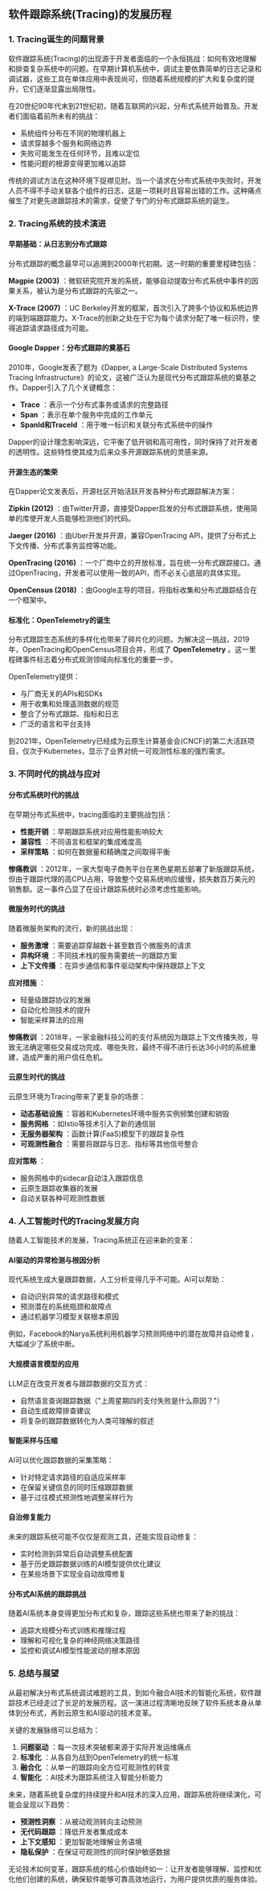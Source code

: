 ## 软件跟踪系统(Tracing)的发展历程

### 1. Tracing诞生的问题背景

软件跟踪系统(Tracing)的出现源于开发者面临的一个永恒挑战：如何有效地理解和排查复杂系统中的问题。在早期计算机系统中，调试主要依靠简单的日志记录和调试器，这些工具在单体应用中表现尚可，但随着系统规模的扩大和复杂度的提升，它们逐渐显露出局限性。

在20世纪90年代末到21世纪初，随着互联网的兴起，分布式系统开始普及。开发者们面临着前所未有的挑战：

* 系统组件分布在不同的物理机器上
* 请求穿越多个服务和网络边界
* 失败可能发生在任何环节，且难以定位
* 性能问题的根源变得更加难以追踪

传统的调试方法在这种环境下捉襟见肘。当一个请求在分布式系统中失败时，开发人员不得不手动关联各个组件的日志，这是一项耗时且容易出错的工作。这种痛点催生了对更先进跟踪技术的需求，促使了专门的分布式跟踪系统的诞生。

### 2. Tracing系统的技术演进

#### 早期基础：从日志到分布式跟踪

分布式跟踪的概念最早可以追溯到2000年代初期。这一时期的重要里程碑包括：

 **Magpie (2003)** ：微软研究院开发的系统，能够自动提取分布式系统中事件的因果关系，被认为是分布式跟踪的先驱之一。

 **X-Trace (2007)** ：UC Berkeley开发的框架，首次引入了跨多个协议和系统边界的端到端跟踪能力。X-Trace的创新之处在于它为每个请求分配了唯一标识符，使得追踪请求路径成为可能。

#### Google Dapper：分布式跟踪的奠基石

2010年，Google发表了题为《Dapper, a Large-Scale Distributed Systems Tracing Infrastructure》的论文，这被广泛认为是现代分布式跟踪系统的奠基之作。Dapper引入了几个关键概念：

* **Trace** ：表示一个分布式事务或请求的完整路径
* **Span** ：表示在单个服务中完成的工作单元
* **SpanId和TraceId** ：用于唯一标识和关联分布式系统中的操作

Dapper的设计理念影响深远，它平衡了低开销和高可用性，同时保持了对开发者的透明性。这些特性使其成为后来众多开源跟踪系统的灵感来源。

#### 开源生态的繁荣

在Dapper论文发表后，开源社区开始活跃开发各种分布式跟踪解决方案：

 **Zipkin (2012)** ：由Twitter开源，直接受Dapper启发的分布式跟踪系统，使用简单的库使开发人员能够检测他们的代码。

 **Jaeger (2016)** ：由Uber开发并开源，兼容OpenTracing API，提供了分布式上下文传播、分布式事务监控等功能。

 **OpenTracing (2016)** ：一个厂商中立的开放标准，旨在统一分布式跟踪接口。通过OpenTracing，开发者可以使用一致的API，而不必关心底层的具体实现。

 **OpenCensus (2018)** ：由Google主导的项目，将指标收集和分布式跟踪结合在一个框架中。

#### 标准化：OpenTelemetry的诞生

分布式跟踪生态系统的多样化也带来了碎片化的问题。为解决这一挑战，2019年，OpenTracing和OpenCensus项目合并，形成了 **OpenTelemetry** 。这一里程碑事件标志着分布式观测领域向标准化的重要一步。

OpenTelemetry提供：

* 与厂商无关的APIs和SDKs
* 用于收集和处理遥测数据的规范
* 整合了分布式跟踪、指标和日志
* 广泛的语言和平台支持

到2021年，OpenTelemetry已经成为云原生计算基金会(CNCF)的第二大活跃项目，仅次于Kubernetes，显示了业界对统一可观测性标准的强烈需求。

### 3. 不同时代的挑战与应对

#### 分布式系统时代的挑战

在早期分布式系统中，tracing面临的主要挑战包括：

* **性能开销** ：早期跟踪系统对应用性能影响较大
* **兼容性** ：不同语言和框架的集成难度高
* **采样策略** ：如何在数据量和精确度之间取得平衡

 **惨痛教训** ：2012年，一家大型电子商务平台在黑色星期五部署了新版跟踪系统，但由于跟踪代理的高CPU占用，导致整个交易系统响应缓慢，损失数百万美元的销售额。这一事件凸显了在设计跟踪系统时必须考虑性能影响。

#### 微服务时代的挑战

随着微服务架构的流行，新的挑战出现：

* **服务激增** ：需要追踪穿越数十甚至数百个微服务的请求
* **异构环境** ：不同技术栈的服务需要统一的跟踪方案
* **上下文传播** ：在异步通信和事件驱动架构中保持跟踪上下文

 **应对措施** ：

* 轻量级跟踪协议的发展
* 自动化检测技术的提升
* 智能采样算法的应用

 **惨痛教训** ：2018年，一家金融科技公司的支付系统因为跟踪上下文传播失败，导致无法确定哪些交易成功完成、哪些失败，最终不得不进行长达36小时的系统重建，造成严重的用户信任危机。

#### 云原生时代的挑战

云原生环境为Tracing带来了更复杂的场景：

* **动态基础设施** ：容器和Kubernetes环境中服务实例频繁创建和销毁
* **服务网格** ：如Istio等技术引入了新的通信层
* **无服务器架构** ：函数计算(FaaS)模型下的跟踪复杂性
* **可观测性融合** ：需要将跟踪与日志、指标等其他信号整合

 **应对策略** ：

* 服务网格中的sidecar自动注入跟踪信息
* 云原生跟踪收集器的发展
* 自动关联各种可观测性数据

### 4. 人工智能时代的Tracing发展方向

随着人工智能技术的发展，Tracing系统正在迎来新的变革：

#### AI驱动的异常检测与根因分析

现代系统生成大量跟踪数据，人工分析变得几乎不可能。AI可以帮助：

* 自动识别异常的请求路径和模式
* 预测潜在的系统瓶颈和故障点
* 通过机器学习模型关联根本原因

例如，Facebook的Narya系统利用机器学习预测网络中的潜在故障并自动修复，大幅减少了系统中断。

#### 大规模语言模型的应用

LLM正在改变开发者与跟踪数据的交互方式：

* 自然语言查询跟踪数据（"上周星期四的支付失败是什么原因？"）
* 自动生成故障排查建议
* 将复杂的跟踪数据转化为人类可理解的叙述

#### 智能采样与压缩

AI可以优化跟踪数据的采集策略：

* 针对特定请求路径的自适应采样率
* 在保留关键信息的同时压缩跟踪数据
* 基于过往模式预测性地调整采样行为

#### 自治修复能力

未来的跟踪系统可能不仅仅是观测工具，还能实现自动修复：

* 实时检测到异常后自动调整系统配置
* 基于历史跟踪数据训练的AI模型提供优化建议
* 在某些场景下实现全自动故障修复

#### 分布式AI系统的跟踪挑战

随着AI系统本身变得更加分布式和复杂，跟踪这些系统也带来了新的挑战：

* 追踪大规模分布式训练和推理过程
* 理解和可视化复杂的神经网络决策路径
* 监控和调试AI模型性能波动的根本原因

### 5. 总结与展望

从最初解决分布式系统调试难题的工具，到如今融合AI技术的智能化系统，软件跟踪技术已经走过了长足的发展历程。这一演进过程清晰地反映了软件系统本身从单体到分布式，再到云原生和AI驱动的技术变革。

关键的发展脉络可以总结为：

1. **问题驱动** ：每一次技术突破都来源于实际开发运维痛点
2. **标准化** ：从各自为战到OpenTelemetry的统一标准
3. **融合化** ：从单一的跟踪向全方位可观测性的转变
4. **智能化** ：AI技术为跟踪系统注入智能分析能力

未来，随着系统复杂度的持续提升和AI技术的深入应用，跟踪系统将继续演化，可能会呈现以下趋势：

* **预测性洞察** ：从被动观测转向主动预测
* **无代码跟踪** ：降低开发者集成成本
* **上下文感知** ：更加智能地理解业务语境
* **隐私保护** ：在保证可观测性的同时保护敏感数据

无论技术如何变革，跟踪系统的核心价值始终如一：让开发者能够理解、监控和优化他们创建的系统，确保软件能够可靠高效地运行，为用户提供优质的服务体验。
